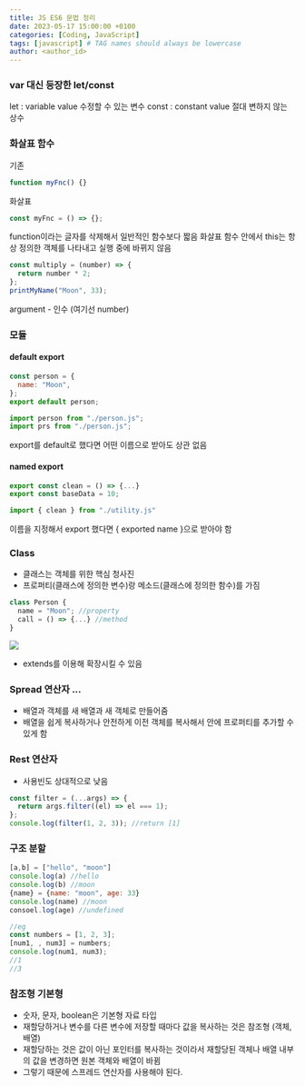 ```yaml
---
title: JS ES6 문법 정리
date: 2023-05-17 15:00:00 +0100
categories: [Coding, JavaScript]
tags: [javascript] # TAG names should always be lowercase
author: <author_id>
---
```


### var 대신 등장한 **let/const**

let : variable value 수정할 수 있는 변수
const : constant value 절대 변하지 않는 상수

### 화살표 함수

기존

```javascript
function myFnc() {}
```

화살표

```javascript
const myFnc = () => {};
```

function이라는 글자를 삭제해서 일반적인 함수보다 짧음
화살표 함수 안에서 this는 항상 정의한 객체를 나타내고 실행 중에 바뀌지 않음

```javascript
const multiply = (number) => {
  return number * 2;
};
printMyName("Moon", 33);
```

argument - 인수 (여기선 number)

### 모듈

#### default export

```javascript
const person = {
  name: "Moon",
};
export default person;
```

```javascript
import person from "./person.js";
import prs from "./person.js";
```

export를 default로 했다면 어떤 이름으로 받아도 상관 없음

#### named export

```javascript
export const clean = () => {...}
export const baseData = 10;

import { clean } from "./utility.js"
```

이름을 지정해서 export 했다면 { exported name }으로 받아야 함

### Class

- 클래스는 객체를 위한 핵심 청사진
- 프로퍼티(클래스에 정의한 변수)랑 메소드(클래스에 정의한 함수)를 가짐

```javascript
class Person {
  name = "Moon"; //property
  call = () => {...} //method
}
```

![](https://velog.velcdn.com/images/jwzzang12/post/209e1de7-d016-47db-9e3a-84f70148d292/image.jpeg)

- extends를 이용해 확장시킬 수 있음

### Spread 연산자 ...

- 배열과 객체를 새 배열과 새 객체로 만들어줌
- 배열을 쉽게 복사하거나 안전하게 이전 객체를 복사해서 안에 프로퍼티를 추가할 수 있게 함

### Rest 연산자

- 사용빈도 상대적으로 낮음

```javascript
const filter = (...args) => {
  return args.filter((el) => el === 1);
};
console.log(filter(1, 2, 3)); //return [1]
```

### 구조 분할

```javascript
[a,b] = ["hello", "moon"]
console.log(a) //hello
console.log(b) //moon
{name} = {name: "moon", age: 33}
console.log(name) //moon
consoel.log(age) //undefined

//eg
const numbers = [1, 2, 3];
[num1, , num3] = numbers;
console.log(num1, num3);
//1
//3
```

### 참조형 기본형

- 숫자, 문자, boolean은 기본형 자료 타입
- 재할당하거나 변수를 다른 변수에 저장할 때마다 값을 복사하는 것은 참조형 (객체, 배열)
- 재할당하는 것은 값이 아닌 포인터를 복사하는 것이라서 재할당된 객체나 배열 내부의 값을 변경하면 원본 객체와 배열이 바뀜
- 그렇기 때문에 스프레드 연산자를 사용해야 된다.
